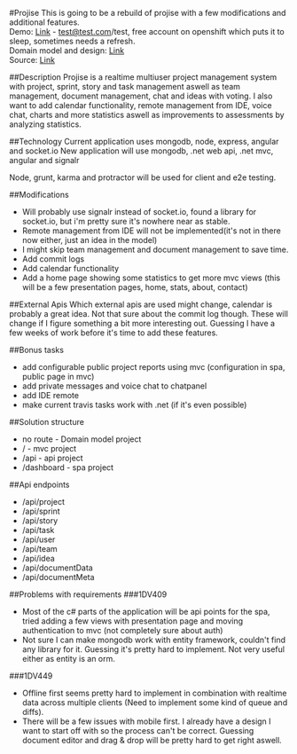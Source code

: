 #Projise
This is going to be a rebuild of projise with a few modifications and additional features.  
Demo: [Link](http://projise-klind.rhcloud.com/) - test@test.com/test, free account on openshift which puts it to sleep, sometimes needs a refresh.  
Domain model and design: [Link](https://github.com/kristofferlind/projise/blob/master/documentation/domain.md)  
Source: [Link](https://github.com/kristofferlind/projise)

##Description
Projise is a realtime multiuser project management system with project, sprint, story and task management aswell as team management, document management, chat and ideas with voting. I also want to add calendar functionality, remote management from IDE, voice chat, charts and more statistics aswell as improvements to assessments by analyzing statistics.

##Technology
Current application uses mongodb, node, express, angular and socket.io
New application will use mongodb, .net web api, .net mvc, angular and signalr

Node, grunt, karma and protractor will be used for client and e2e testing.

##Modifications
* Will probably use signalr instead of socket.io, found a library for socket.io, but i'm pretty sure it's nowhere near as stable.
* Remote management from IDE will not be implemented(it's not in there now either, just an idea in the model)
* I might skip team management and document management to save time.
* Add commit logs
* Add calendar functionality
* Add a home page showing some statistics to get more mvc views (this will be a few presentation pages, home, stats, about, contact)

##External Apis
Which external apis are used might change, calendar is probably a great idea. Not that sure about the commit log though. These will change if I figure something a bit more interesting out. Guessing I have a few weeks of work before it's time to add these features.

##Bonus tasks
* add configurable public project reports using mvc (configuration in spa, public page in mvc)
* add private messages and voice chat to chatpanel
* add IDE remote
* make current travis tasks work with .net (if it's even possible)

##Solution structure
* no route - Domain model project
* / - mvc project
* /api - api project
* /dashboard - spa project

##Api endpoints
* /api/project
* /api/sprint
* /api/story
* /api/task
* /api/user
* /api/team
* /api/idea
* /api/documentData
* /api/documentMeta

##Problems with requirements
###1DV409
* Most of the c# parts of the application will be api points for the spa, tried adding a few views with presentation page and moving authentication to mvc (not completely sure about auth)
* Not sure I can make mongodb work with entity framework, couldn't find any library for it. Guessing it's pretty hard to implement. Not very useful either as entity is an orm.

###1DV449
* Offline first seems pretty hard to implement in combination with realtime data across multiple clients (Need to implement some kind of queue and diffs).
* There will be a few issues with mobile first. I already have a design I want to start off with so the process can't be correct. Guessing document editor and drag & drop will be pretty hard to get right aswell.
